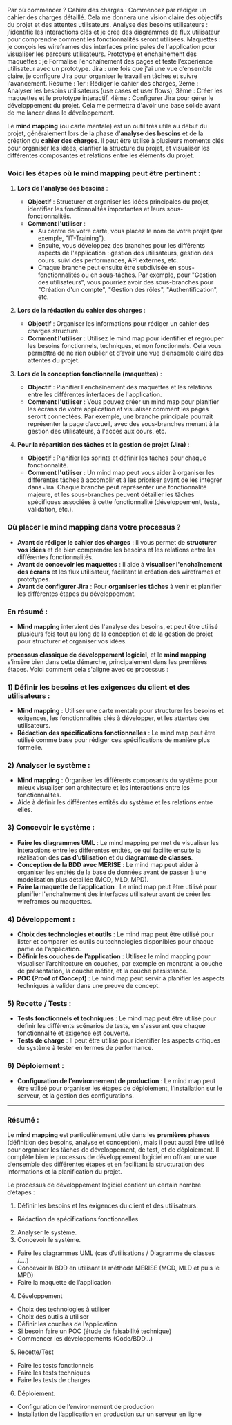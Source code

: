 Par où commencer ?
Cahier des charges : Commencez par rédiger un cahier des charges détaillé. Cela me donnera une vision claire des objectifs du projet et des attentes utilisateurs.
Analyse des besoins utilisateurs : j'identifie les interactions clés et je crée des diagrammes de flux utilisateur pour comprendre comment les fonctionnalités seront utilisées.
Maquettes : je conçois les wireframes des interfaces principales de l'application pour visualiser les parcours utilisateurs.
Prototype et enchaînement des maquettes : je Formalise l'enchaînement des pages et teste l’expérience utilisateur avec un prototype.
Jira : une fois que j'ai une vue d’ensemble claire, je configure Jira pour organiser le travail en tâches et suivre l'avancement.
Résumé :
1er : Rédiger le cahier des charges,
2ème : Analyser les besoins utilisateurs (use cases et user flows),
3ème : Créer les maquettes et le prototype interactif,
4ème : Configurer Jira pour gérer le développement du projet.
Cela me permettra d'avoir une base solide avant de me lancer dans le développement.

Le **mind mapping** (ou carte mentale) est un outil très utile au début du projet, généralement lors de la phase d'**analyse des besoins** et de la création du **cahier des charges**. Il peut être utilisé à plusieurs moments clés pour organiser les idées, clarifier la structure du projet, et visualiser les différentes composantes et relations entre les éléments du projet.

### Voici les étapes où le mind mapping peut être pertinent :

1. **Lors de l'analyse des besoins** :
   - **Objectif** : Structurer et organiser les idées principales du projet, identifier les fonctionnalités importantes et leurs sous-fonctionnalités.
   - **Comment l'utiliser** : 
     - Au centre de votre carte, vous placez le nom de votre projet (par exemple, "IT-Training").
     - Ensuite, vous développez des branches pour les différents aspects de l'application : gestion des utilisateurs, gestion des cours, suivi des performances, API externes, etc.
     - Chaque branche peut ensuite être subdivisée en sous-fonctionnalités ou en sous-tâches. Par exemple, pour "Gestion des utilisateurs", vous pourriez avoir des sous-branches pour "Création d'un compte", "Gestion des rôles", "Authentification", etc.

2. **Lors de la rédaction du cahier des charges** :
   - **Objectif** : Organiser les informations pour rédiger un cahier des charges structuré.
   - **Comment l'utiliser** : Utilisez le mind map pour identifier et regrouper les besoins fonctionnels, techniques, et non fonctionnels. Cela vous permettra de ne rien oublier et d’avoir une vue d’ensemble claire des attentes du projet.

3. **Lors de la conception fonctionnelle (maquettes)** :
   - **Objectif** : Planifier l'enchaînement des maquettes et les relations entre les différentes interfaces de l'application.
   - **Comment l'utiliser** : Vous pouvez créer un mind map pour planifier les écrans de votre application et visualiser comment les pages seront connectées. Par exemple, une branche principale pourrait représenter la page d’accueil, avec des sous-branches menant à la gestion des utilisateurs, à l'accès aux cours, etc.

4. **Pour la répartition des tâches et la gestion de projet (Jira)** :
   - **Objectif** : Planifier les sprints et définir les tâches pour chaque fonctionnalité.
   - **Comment l'utiliser** : Un mind map peut vous aider à organiser les différentes tâches à accomplir et à les prioriser avant de les intégrer dans Jira. Chaque branche peut représenter une fonctionnalité majeure, et les sous-branches peuvent détailler les tâches spécifiques associées à cette fonctionnalité (développement, tests, validation, etc.).

### Où placer le mind mapping dans votre processus ?

- **Avant de rédiger le cahier des charges** : Il vous permet de **structurer vos idées** et de bien comprendre les besoins et les relations entre les différentes fonctionnalités.
- **Avant de concevoir les maquettes** : Il aide à **visualiser l'enchaînement des écrans** et les flux utilisateur, facilitant la création des wireframes et prototypes.
- **Avant de configurer Jira** : Pour **organiser les tâches** à venir et planifier les différentes étapes du développement.

### En résumé :
- **Mind mapping** intervient dès l'analyse des besoins, et peut être utilisé plusieurs fois tout au long de la conception et de la gestion de projet pour structurer et organiser vos idées.

**processus classique de développement logiciel**, et le **mind mapping** s'insère bien dans cette démarche, principalement dans les premières étapes. Voici comment cela s'aligne avec ce processus :

### 1) Définir les besoins et les exigences du client et des utilisateurs :
   - **Mind mapping** : Utiliser une carte mentale pour structurer les besoins et exigences, les fonctionnalités clés à développer, et les attentes des utilisateurs.
   - **Rédaction des spécifications fonctionnelles** : Le mind map peut être utilisé comme base pour rédiger ces spécifications de manière plus formelle.

### 2) Analyser le système :
   - **Mind mapping** : Organiser les différents composants du système pour mieux visualiser son architecture et les interactions entre les fonctionnalités.
   - Aide à définir les différentes entités du système et les relations entre elles.

### 3) Concevoir le système :
   - **Faire les diagrammes UML** : Le mind mapping permet de visualiser les interactions entre les différentes entités, ce qui facilite ensuite la réalisation des **cas d’utilisation** et du **diagramme de classes**.
   - **Conception de la BDD avec MERISE** : Le mind map peut aider à organiser les entités de la base de données avant de passer à une modélisation plus détaillée (MCD, MLD, MPD).
   - **Faire la maquette de l’application** : Le mind map peut être utilisé pour planifier l'enchaînement des interfaces utilisateur avant de créer les wireframes ou maquettes.

### 4) Développement :
   - **Choix des technologies et outils** : Le mind map peut être utilisé pour lister et comparer les outils ou technologies disponibles pour chaque partie de l'application.
   - **Définir les couches de l’application** : Utilisez le mind mapping pour visualiser l’architecture en couches, par exemple en montrant la couche de présentation, la couche métier, et la couche persistance.
   - **POC (Proof of Concept)** : Le mind map peut servir à planifier les aspects techniques à valider dans une preuve de concept.

### 5) Recette / Tests :
   - **Tests fonctionnels et techniques** : Le mind map peut être utilisé pour définir les différents scénarios de tests, en s'assurant que chaque fonctionnalité et exigence est couverte.
   - **Tests de charge** : Il peut être utilisé pour identifier les aspects critiques du système à tester en termes de performance.

### 6) Déploiement :
   - **Configuration de l’environnement de production** : Le mind map peut être utilisé pour organiser les étapes de déploiement, l'installation sur le serveur, et la gestion des configurations.

---

### Résumé :
Le **mind mapping** est particulièrement utile dans les **premières phases** (définition des besoins, analyse et conception), mais il peut aussi être utilisé pour organiser les tâches de développement, de test, et de déploiement. Il complète bien le processus de développement logiciel en offrant une vue d’ensemble des différentes étapes et en facilitant la structuration des informations et la planification du projet.

Le processus de développement logiciel contient un certain nombre d’étapes :
1)	Définir les besoins et les exigences du client et des utilisateurs.
-	Rédaction de spécifications fonctionnelles
2)	Analyser le système.
3)	Concevoir le système.
-	Faire les diagrammes UML (cas d’utilisations / Diagramme de classes /….)
-	Concevoir la BDD en utilisant la méthode MERISE (MCD, MLD et puis le MPD)
-	Faire la maquette de l’application
4)	Développement
-	Choix des technologies à utiliser
-	Choix des outils à utiliser
-	Définir les couches de l’application
-	Si besoin faire un POC (étude de faisabilité technique)
-	Commencer les développements (Code/BDD…)
5)	Recette/Test
-	Faire les tests fonctionnels
-	Faire les tests techniques
-	Faire les tests de charges
6)	Déploiement.
-	Configuration de l’environnement de production 
-	Installation de l’application en production sur un serveur en ligne